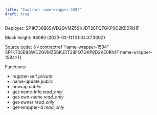 ```yaml
---
title: "Contract name-wrapper-1594"
draft: true
---
```

Deployer: SP1K736B8SWD2GVMZ5SKJDT28FQ7GKP9D2KE0RN1F


 



Block height: 98080 (2023-03-11T01:04:37.000Z)

Source code: {{<contractref "name-wrapper-1594" SP1K736B8SWD2GVMZ5SKJDT28FQ7GKP9D2KE0RN1F name-wrapper-1594>}}

Functions:

* register-self _private_
* name-update _public_
* unwrap _public_
* get-name-info _read_only_
* get-own-name _read_only_
* get-owner _read_only_
* get-wrapper-id _read_only_
